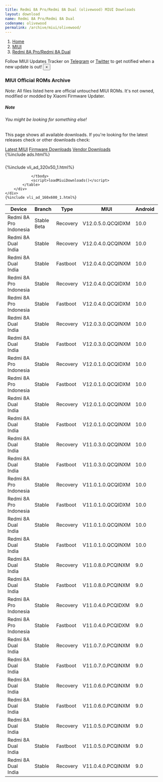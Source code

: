 ```yaml
---
title: Redmi 8A Pro/Redmi 8A Dual (olivewood) MIUI Downloads
layout: download
name: Redmi 8A Pro/Redmi 8A Dual
codename: olivewood
permalink: /archive/miui/olivewood/
---
```

<nav aria-label="breadcrumb">
    <ol class="breadcrumb">
        <li class="breadcrumb-item"><a href="/">Home</a></li>
        <li class="breadcrumb-item"><a href="/miui/">MIUI</a></li>
        <li class="breadcrumb-item active" aria-current="page"><a href="/miui/olivewood/">Redmi 8A Pro/Redmi 8A Dual</a></li>
    </ol>
</nav>
<div class="alert alert-primary alert-dismissible fade show" role="alert">
    Follow MIUI Updates Tracker on <a href="https://t.me/MIUIUpdatesTracker" class="alert-link">Telegram</a>
     or <a href="https://twitter.com/MiFwUpdater" class="alert-link">Twitter</a> to get notified when a new update is out!
    <button type="button" class="close" data-dismiss="alert" aria-label="Close">
        <span aria-hidden="true">&times;</span>
    </button>
</div>

### MIUI Official ROMs Archive
*Note*: All files listed here are official untouched MIUI ROMs. It's not owned, modified or modded by Xiaomi Firmware Updater.
<div class="card">
  <div class="card-body">
    <h5 class="card-title">Note</h5>
    <h6 class="card-subtitle mb-2 text-muted">You might be looking for something else!</h6>
    <p class="card-text">This page shows all available downloads.
     If you're looking for the latest releases check or other downloads check:</p>
    <a href="/miui/olivewood/" class="card-link">Latest MIUI</a>
    <a href="/firmware/olivewood/" class="card-link">Firmware Downloads</a>
    <a href="/vendor/olivewood/" class="card-link">Vendor Downloads</a>
  </div>
</div>
{%include ads.html%}
<div class="row justify-content-center">
    <div class="col-10">
        <div class="table-responsive-md" style="margin-top: 25px;">
            {%include vli_ad_320x50_1.html%}
            <table id="miui" class="display dt-responsive nowrap compact table table-striped table-hover table-sm">
                <thead class="thead-dark">
                    <tr>
                        <th data-ref="device">Device</th>
                        <th data-ref="branch">Branch</th>
                        <th data-ref="type">Type</th>
                        <th data-ref="miui">MIUI</th>
                        <th data-ref="android">Android</th>
                        <th data-ref="size">Size</th>
                        <th data-ref="size">Date</th>
                        <th data-ref="link">Link</th>
                    </tr>
                </thead>
                <tbody>
                <tr><td>Redmi 8A Pro Indonesia</td><td>Stable Beta</td><td>Recovery</td><td>V12.0.5.0.QCQIDXM</td><td>10.0</td><td>1.9 GB</td><td>2021-06-30</td><td><a href="/miui/olivewood/stable beta/V12.0.5.0.QCQIDXM/">Download</a></td></tr>
<tr><td>Redmi 8A Dual India</td><td>Stable</td><td>Recovery</td><td>V12.0.4.0.QCQINXM</td><td>10.0</td><td>1.9 GB</td><td>2021-06-09</td><td><a href="/miui/olivewood/stable/V12.0.4.0.QCQINXM/">Download</a></td></tr>
<tr><td>Redmi 8A Dual India</td><td>Stable</td><td>Fastboot</td><td>V12.0.4.0.QCQINXM</td><td>10.0</td><td>2.4 GB</td><td>2021-05-24</td><td><a href="/miui/olivewood/stable/V12.0.4.0.QCQINXM/">Download</a></td></tr>
<tr><td>Redmi 8A Pro Indonesia</td><td>Stable</td><td>Recovery</td><td>V12.0.4.0.QCQIDXM</td><td>10.0</td><td>1.9 GB</td><td>2021-04-21</td><td><a href="/miui/olivewood/stable/V12.0.4.0.QCQIDXM/">Download</a></td></tr>
<tr><td>Redmi 8A Pro Indonesia</td><td>Stable</td><td>Fastboot</td><td>V12.0.4.0.QCQIDXM</td><td>10.0</td><td>3.3 GB</td><td>2021-04-12</td><td><a href="/miui/olivewood/stable/V12.0.4.0.QCQIDXM/">Download</a></td></tr>
<tr><td>Redmi 8A Dual India</td><td>Stable</td><td>Recovery</td><td>V12.0.3.0.QCQINXM</td><td>10.0</td><td>1.9 GB</td><td>2021-04-21</td><td><a href="/miui/olivewood/stable/V12.0.3.0.QCQINXM/">Download</a></td></tr>
<tr><td>Redmi 8A Dual India</td><td>Stable</td><td>Fastboot</td><td>V12.0.3.0.QCQINXM</td><td>10.0</td><td>2.4 GB</td><td>2021-04-11</td><td><a href="/miui/olivewood/stable/V12.0.3.0.QCQINXM/">Download</a></td></tr>
<tr><td>Redmi 8A Pro Indonesia</td><td>Stable</td><td>Recovery</td><td>V12.0.1.0.QCQIDXM</td><td>10.0</td><td>1.8 GB</td><td>2021-02-18</td><td><a href="/miui/olivewood/stable/V12.0.1.0.QCQIDXM/">Download</a></td></tr>
<tr><td>Redmi 8A Pro Indonesia</td><td>Stable</td><td>Fastboot</td><td>V12.0.1.0.QCQIDXM</td><td>10.0</td><td>3.3 GB</td><td>2021-01-27</td><td><a href="/miui/olivewood/stable/V12.0.1.0.QCQIDXM/">Download</a></td></tr>
<tr><td>Redmi 8A Dual India</td><td>Stable</td><td>Recovery</td><td>V12.0.1.0.QCQINXM</td><td>10.0</td><td>1.8 GB</td><td>2021-02-07</td><td><a href="/miui/olivewood/stable/V12.0.1.0.QCQINXM/">Download</a></td></tr>
<tr><td>Redmi 8A Dual India</td><td>Stable</td><td>Fastboot</td><td>V12.0.1.0.QCQINXM</td><td>10.0</td><td>2.3 GB</td><td>2021-01-26</td><td><a href="/miui/olivewood/stable/V12.0.1.0.QCQINXM/">Download</a></td></tr>
<tr><td>Redmi 8A Dual India</td><td>Stable</td><td>Recovery</td><td>V11.0.3.0.QCQINXM</td><td>10.0</td><td>1.7 GB</td><td>2020-11-28</td><td><a href="/miui/olivewood/stable/V11.0.3.0.QCQINXM/">Download</a></td></tr>
<tr><td>Redmi 8A Dual India</td><td>Stable</td><td>Fastboot</td><td>V11.0.3.0.QCQINXM</td><td>10.0</td><td>2.6 GB</td><td>2020-11-24</td><td><a href="/miui/olivewood/stable/V11.0.3.0.QCQINXM/">Download</a></td></tr>
<tr><td>Redmi 8A Pro Indonesia</td><td>Stable</td><td>Recovery</td><td>V11.0.1.0.QCQIDXM</td><td>10.0</td><td>1.8 GB</td><td>2020-09-08</td><td><a href="/miui/olivewood/stable/V11.0.1.0.QCQIDXM/">Download</a></td></tr>
<tr><td>Redmi 8A Pro Indonesia</td><td>Stable</td><td>Fastboot</td><td>V11.0.1.0.QCQIDXM</td><td>10.0</td><td>3.0 GB</td><td>2020-09-01</td><td><a href="/miui/olivewood/stable/V11.0.1.0.QCQIDXM/">Download</a></td></tr>
<tr><td>Redmi 8A Dual India</td><td>Stable</td><td>Recovery</td><td>V11.0.1.0.QCQINXM</td><td>10.0</td><td>1.7 GB</td><td>2020-09-01</td><td><a href="/miui/olivewood/stable/V11.0.1.0.QCQINXM/">Download</a></td></tr>
<tr><td>Redmi 8A Dual India</td><td>Stable</td><td>Fastboot</td><td>V11.0.1.0.QCQINXM</td><td>10.0</td><td>2.5 GB</td><td>2020-08-26</td><td><a href="/miui/olivewood/stable/V11.0.1.0.QCQINXM/">Download</a></td></tr>
<tr><td>Redmi 8A Dual India</td><td>Stable</td><td>Recovery</td><td>V11.0.8.0.PCQINXM</td><td>9.0</td><td>1.9 GB</td><td>2020-07-09</td><td><a href="/miui/olivewood/stable/V11.0.8.0.PCQINXM/">Download</a></td></tr>
<tr><td>Redmi 8A Dual India</td><td>Stable</td><td>Fastboot</td><td>V11.0.8.0.PCQINXM</td><td>9.0</td><td>2.5 GB</td><td>2020-07-03</td><td><a href="/miui/olivewood/stable/V11.0.8.0.PCQINXM/">Download</a></td></tr>
<tr><td>Redmi 8A Pro Indonesia</td><td>Stable</td><td>Recovery</td><td>V11.0.4.0.PCQIDXM</td><td>9.0</td><td>1.8 GB</td><td>2020-06-19</td><td><a href="/miui/olivewood/stable/V11.0.4.0.PCQIDXM/">Download</a></td></tr>
<tr><td>Redmi 8A Pro Indonesia</td><td>Stable</td><td>Fastboot</td><td>V11.0.4.0.PCQIDXM</td><td>9.0</td><td>2.9 GB</td><td>2020-06-11</td><td><a href="/miui/olivewood/stable/V11.0.4.0.PCQIDXM/">Download</a></td></tr>
<tr><td>Redmi 8A Dual India</td><td>Stable</td><td>Recovery</td><td>V11.0.7.0.PCQINXM</td><td>9.0</td><td>1.9 GB</td><td>2020-05-18</td><td><a href="/miui/olivewood/stable/V11.0.7.0.PCQINXM/">Download</a></td></tr>
<tr><td>Redmi 8A Dual India</td><td>Stable</td><td>Fastboot</td><td>V11.0.7.0.PCQINXM</td><td>9.0</td><td>2.6 GB</td><td>2020-05-15</td><td><a href="/miui/olivewood/stable/V11.0.7.0.PCQINXM/">Download</a></td></tr>
<tr><td>Redmi 8A Dual India</td><td>Stable</td><td>Recovery</td><td>V11.0.6.0.PCQINXM</td><td>9.0</td><td>1.8 GB</td><td>2020-04-07</td><td><a href="/miui/olivewood/stable/V11.0.6.0.PCQINXM/">Download</a></td></tr>
<tr><td>Redmi 8A Dual India</td><td>Stable</td><td>Fastboot</td><td>V11.0.6.0.PCQINXM</td><td>9.0</td><td>2.6 GB</td><td>2020-03-30</td><td><a href="/miui/olivewood/stable/V11.0.6.0.PCQINXM/">Download</a></td></tr>
<tr><td>Redmi 8A Dual India</td><td>Stable</td><td>Recovery</td><td>V11.0.5.0.PCQINXM</td><td>9.0</td><td>1.8 GB</td><td>2020-02-29</td><td><a href="/miui/olivewood/stable/V11.0.5.0.PCQINXM/">Download</a></td></tr>
<tr><td>Redmi 8A Dual India</td><td>Stable</td><td>Fastboot</td><td>V11.0.5.0.PCQINXM</td><td>9.0</td><td>2.6 GB</td><td>2020-02-26</td><td><a href="/miui/olivewood/stable/V11.0.5.0.PCQINXM/">Download</a></td></tr>
<tr><td>Redmi 8A Dual India</td><td>Stable</td><td>Recovery</td><td>V11.0.4.0.PCQINXM</td><td>9.0</td><td>1.8 GB</td><td>2020-02-27</td><td><a href="/miui/olivewood/stable/V11.0.4.0.PCQINXM/">Download</a></td></tr>

                </tbody>
                <script>loadMiuiDownloads()</script>
            </table>
        </div>
    </div>
    {%include vli_ad_160x600_1.html%}
</div>
